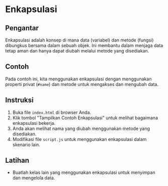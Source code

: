 # Enkapsulasi

## Pengantar
Enkapsulasi adalah konsep di mana data (variabel) dan metode (fungsi) dibungkus bersama dalam sebuah objek. Ini membantu dalam menjaga data tetap aman dan hanya dapat diubah melalui metode yang disediakan.

## Contoh
Pada contoh ini, kita menggunakan enkapsulasi dengan menggunakan properti privat (`#name`) dan metode untuk mengakses dan mengubah data.

## Instruksi
1. Buka file `index.html` di browser Anda.
2. Klik tombol "Tampilkan Contoh Enkapsulasi" untuk melihat bagaimana enkapsulasi bekerja.
3. Anda akan melihat nama yang diubah menggunakan metode yang disediakan.
4. Modifikasi file `script.js` untuk menggunakan enkapsulasi dalam skenario lain.

## Latihan
- Buatlah kelas lain yang menggunakan enkapsulasi untuk menyimpan dan mengelola data.
